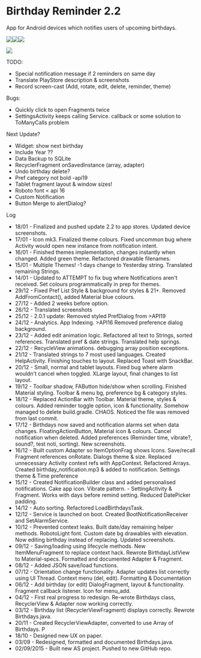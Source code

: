 # Birthday Reminder 2.2
App for Android devices which notifies users of upcoming birthdays.

![](http://julianrosser.website/images/app_screenshots/birthday220.png)![](http://julianrosser.website/images/app_screenshots/birthday222.png)![](http://julianrosser.website/images/app_screenshots/birthday221.png)

[<img src="http://i.imgur.com/aL8bBy5.png?1">](https://play.google.com/store/apps/details?id=website.julianrosser.birthdays)

TODO:

- Special notification message if 2 reminders on same day
- Translate PlayStore description & screenshots
- Record screen-cast (Add, rotate, edit, delete, reminder, theme)

Bugs:
- Quickly click to open Fragments twice
- SettingsActivity keeps calling Service. callback or some solution to ToManyCalls problem

Next Update?
- Widget: show next birthday
- Include Year ??
- Data Backup to SQLite
- RecyclerFragment onSavedInstance (array, adapter)
- Undo birthday delete?
- Pref category not bold -api19
- Tablet fragment layout & window sizes!
- Roboto font < api 16
- Custom Notification
- Button Merge to alertDialog?

Log
- 18/01 - Finalized and pushed update 2.2 to app stores. Updated device screenshots.
- 17/01 - Icon mk3. Finalized theme colours. Fixed uncommon bug where Activity would open new instance from notification intent.
- 16/01 - Finished themes implementation, changes instantly when changed. Added green theme. Refactored drawable filenames.
- 15/01 - Multiple Themes! -1 days change to Yesterday string. Translated remaining Strings.
- 14/01 - Updated to ATTEMPT to fix bug where Notifications aren't received. Set colours programmatically in prep for themes.
- 29/12 - Fixed Pref List Style & background for styles & 21+. Removed AddFromContact(), added Material blue colours.
- 27/12 - Added 2 weeks before option.
- 26/12 - Translated screenshots
- 25/12 - 2.0.1 update: Removed styled PrefDialog from >API19
- 24/12 - Analytics. App Indexing. >API16 Removed preference dialog background.
- 23/12 - Added edit animation logic. Refactored all text to Strings, sorted references. Translated pref & date strings. Translated help springs.
- 22/12 - RecycleView animations. debugging array position exceptions.
- 21/12 - Translated strings to 7 most used languages. Created HelpActivity. Finishing touches to layout. Replaced Toast with SnackBar.
- 20/12 - Small, normal and tablet layouts. Fixed bug where alarm wouldn't cancel when toggled. XLarge layout, final changes to list layout.
- 19/12 - Toolbar shadow, FAButton hide/show when scrolling. Finished Material styling. Toolbar & menu bg, preference bg & category styles.
- 18/12 - Replaced ActionBar with Toolbar. Material theme, styles & colours. Added reminder toggle option, icon & functionality.
          Somehow managed to delete build.gradle. CHAOS. Noticed the file was removed from last commit.
- 17/12 - Birthdays now saved and notification alarms set when data changes. FloatingActionButton, Material icon & colours.
          Cancel notification when deleted. Added preferences (Reminder time, vibrate?, sound?, test noti, sorting). New screenshots.
- 16/12 - Built custom Adapter so ItemOptionFrag shows Icons. Save/recall Fragment references onRotate.
          Dialogs theme & size. Replaced unnecessary Activity context refs with AppContext. Refactored Arrays.
          Created birthday_notification.mp3 & added to notification. Settings theme & Time preference
- 15/12 - Created NotificationBuilder class and added personalised notifications. Cake app icon. Vibrate pattern.
        - SettingActivity & Fragment. Works with days before remind setting. Reduced DatePicker padding.
- 14/12 - Auto sorting. Refactored LoadBirthdaysTask.
- 12/12 - Service is launched on boot. Created BootNotificationReceiver and SetAlarmService.
- 10/12 - Prevented context leaks. Built date/day remaining helper methods. RobotoLight font.
Custom date bg drawables with elevation. Now editing birthday instead of replacing. Updated screenshots.
- 09/12 - Saving/loading using lifecycle methods. New ItemMenuFragment to replace context hack. Rewrote BirthdayListView
          to Material-specs. Formatted and documented Adapter & Fragment.
- 08/12 - Added JSON save/load functions.
- 07/12 - Orientation change functionality. Adapter updates list correctly using UI Thread. Context menu (del, edit). Formatting & Documentation
- 06/12 - Add birthday (or edit) DialogFragment, layout & functionality. Fragment callback listener. Icon for menu_add.
- 04/12 - First real progress to redesign. Re-wrote Birthdays class, RecyclerView & Adapter now working correctly.
- 03/12 - Birthday list (RecyclerViewFragment) displays correctly. Rewrote Birthdays.java.
- 20/11 - Created RecyclerViewAdapter, converted to use Array of Birthdays. P
- 18/10 - Designed new UX on paper.
- 03/09 - Redesigned, formatted and documented Birthdays.java.
- 02/09/2015 - Built new AS project. Pushed to new GitHub repo.

